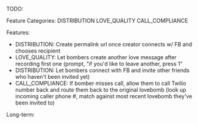 TODO:

Feature Categories:
DISTRIBUTION
LOVE_QUALITY
CALL_COMPLIANCE


Features:
* DISTRIBUTION: Create permalink url once creator connects w/ FB and chooses recipient
* LOVE_QUALITY: Let bombers create another love message after recording first one (prompt, "if you'd like to leave another, press 1"
* DISTRIBUTION: Let bombers connect with FB and invite other friends who haven't been invited yet)
* CALL_COMPLIANCE: If bomber misses call, allow them to call Twilio number back and route them back to the original lovebomb (look up incoming caller phone #, match against most recent lovebomb they've been invited to)

Long-term: